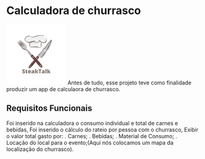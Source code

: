 # Calculadora de churrasco
<img src="/images/logo2.png">
Antes de tudo, esse projeto teve como finalidade produzir um app de calculaora de churrasco.


## Requisitos Funcionais
Foi inserido na calculadora o consumo individual e total de carnes e bebidas,
Foi inserido o cálculo do rateio por pessoa com o churrasco,
Exibir o valor total gasto por:
. Carnes;
. Bebidas;
. Material de Consumo;
. Locação do local para o evento;(Aqui nós colocamos um mapa da localização do churrasco).


